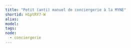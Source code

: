 ```yaml
---
title: "Petit (anti) manuel de conciergerie à la MYNE"
shortid: H1ptRY7-W
alias:
model:
tags:
node: 
  - conciergerie
---
```

